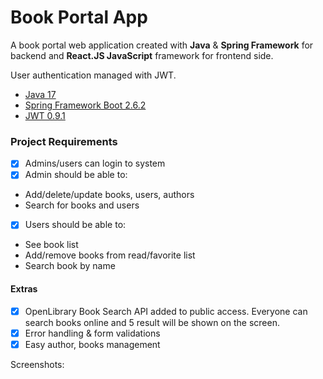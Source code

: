 # Book Portal App
A book portal web application created with **Java** & **Spring Framework**  for backend and **React.JS JavaScript** framework for frontend side.

User authentication managed with JWT.

- [Java 17](https://www.oracle.com/java/technologies/downloads/#java17)
- [Spring Framework Boot 2.6.2](https://spring.io/projects/spring-boot)
- [JWT 0.9.1](https://mvnrepository.com/artifact/io.jsonwebtoken/jjwt/0.9.1)

### Project Requirements

- [x]  Admins/users can login to system
- [x] Admin should be able to:
- Add/delete/update books, users, authors
- Search for books and users
- [x] Users should be able to:
- See book list
- Add/remove books from read/favorite list
- Search book by name

#### Extras
- [x] OpenLibrary Book Search API added to public access. Everyone can search books online and 5 result will be shown on the screen.
- [x] Error handling & form validations
- [x] Easy author, books management

Screenshots:

